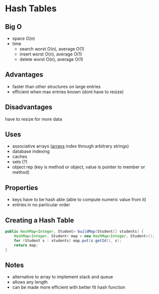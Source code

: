 # Hash Tables

## Big O

* space O(n)
* time
  * search worst O(n), average O(1)
  * insert worst O(n), average O(1)
  * delete worst O(n), average O(1)

## Advantages

* faster than other structures on large entries
* efficient when max entries known (dont have to resize)

## Disadvantages

have to resize for more data

## Uses

* associative arrays ([arrays](https://github.com/unboagable/software-engineering-roadmap/blob/master/computer%20science%20review/Primitives/Arrays/Arrays.md) index through arbitrary strings)
* database indexing
* caches
* sets (?)
* object rep (key is method or object, value is pointer to member or method)

## Properties

* keys have to be hash able (able to compute numeric value from it)
* entries in no particular order

## Creating a Hash Table

```java
public HashMap<Integer, Student> buildMap(Student[] students) {
    HashMap<Integer, Student> map = new HashMap<Integer, Student>();
    for (Student s : students) map.put(s.getId(), s);
    return map;
}
```

## Notes

* alternative to array to implement stack and queue
* allows any length
* can be made more efficient with better fit hash function
